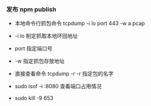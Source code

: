 ### 发布 npm publish

*  本地命令行抓包命令  tcpdump -i lo port 443 -w a.pcap
*  -i lo 制定抓取本地环回地址
* port 指定端口号  
* -w 指定抓包存放地址
* 直接查看命令  tcpdump -r  -r 指定包的名字


* sudo lsof -i :8080 查看端口占用情况
* sudo kill -9 653